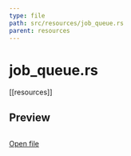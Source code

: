```yaml
---
type: file
path: src/resources/job_queue.rs
parent: resources
---
```


# job_queue.rs
[[resources]]

## Preview
```rs

```

[Open file](src/resources/job_queue.rs)
